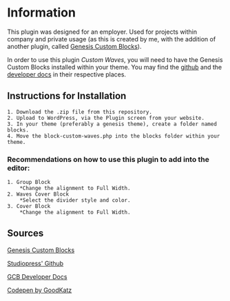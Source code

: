 # Information 
This plugin was designed for an employer. Used for projects within company and private usage (as this is created by me, with the addition of another plugin, called [Genesis Custom Blocks](https://wordpress.org/plugins/genesis-custom-blocks/)). 

In order to use this plugin _Custom Waves_, you will need to have the Genesis Custom Blocks installed within your theme. You may find the [github](https://github.com/studiopress/genesis-custom-blocks) and the [developer docs](https://developer.wpengine.com/genesis-custom-blocks/) in their respective places. 

## Instructions for Installation
    1. Download the .zip file from this repository.
    2. Upload to WordPress, via the Plugin screen from your website.
    3. In your theme (preferably a genesis theme), create a folder named blocks.
    4. Move the block-custom-waves.php into the blocks folder within your theme.

### Recommendations on how to use this plugin to add into the editor: 
    1. Group Block
        *Change the alignment to Full Width.
    2. Waves Cover Block
        *Select the divider style and color.
    3. Cover Block
        *Change the alignment to Full Width.

## Sources
   [Genesis Custom Blocks](https://wordpress.org/plugins/genesis-custom-blocks/)
   
   [Studiopress' Github](https://github.com/studiopress/genesis-custom-blocks)
   
   [GCB Developer Docs](https://developer.wpengine.com/genesis-custom-blocks/)
   
   [Codepen by GoodKatz](https://codepen.io/goodkatz/pen/LYPGxQz)
